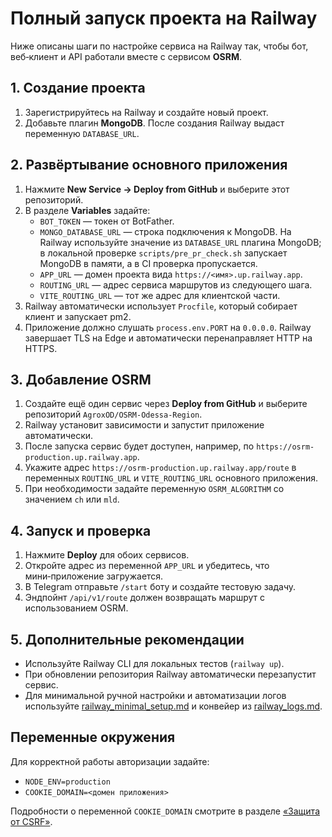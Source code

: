 <!-- Назначение файла: пошаговая инструкция по развертыванию всего проекта на Railway. -->

# Полный запуск проекта на Railway

Ниже описаны шаги по настройке сервиса на Railway так, чтобы бот, веб‑клиент и API работали вместе с сервисом **OSRM**.

## 1. Создание проекта
1. Зарегистрируйтесь на Railway и создайте новый проект.
2. Добавьте плагин **MongoDB**. После создания Railway выдаст переменную `DATABASE_URL`.

## 2. Развёртывание основного приложения
1. Нажмите **New Service → Deploy from GitHub** и выберите этот репозиторий.
2. В разделе **Variables** задайте:
   - `BOT_TOKEN` — токен от BotFather.
   - `MONGO_DATABASE_URL` — строка подключения к MongoDB. На Railway используйте значение из `DATABASE_URL` плагина MongoDB; в локальной проверке `scripts/pre_pr_check.sh` запускает MongoDB в памяти, а в CI проверка пропускается.
   - `APP_URL` — домен проекта вида `https://<имя>.up.railway.app`.
   - `ROUTING_URL` — адрес сервиса маршрутов из следующего шага.
   - `VITE_ROUTING_URL` — тот же адрес для клиентской части.
3. Railway автоматически использует `Procfile`, который собирает клиент и запускает pm2.
4. Приложение должно слушать `process.env.PORT` на `0.0.0.0`. Railway завершает TLS на Edge и автоматически перенаправляет HTTP на HTTPS.

## 3. Добавление OSRM
1. Создайте ещё один сервис через **Deploy from GitHub** и выберите репозиторий `AgroxOD/OSRM-Odessa-Region`.
2. Railway установит зависимости и запустит приложение автоматически.
3. После запуска сервис будет доступен, например, по `https://osrm-production.up.railway.app`.
4. Укажите адрес `https://osrm-production.up.railway.app/route` в переменных `ROUTING_URL` и `VITE_ROUTING_URL` основного приложения.
5. При необходимости задайте переменную `OSRM_ALGORITHM` со значением `ch` или `mld`.

## 4. Запуск и проверка
1. Нажмите **Deploy** для обоих сервисов.
2. Откройте адрес из переменной `APP_URL` и убедитесь, что мини‑приложение загружается.
3. В Telegram отправьте `/start` боту и создайте тестовую задачу.
4. Эндпойнт `/api/v1/route` должен возвращать маршрут с использованием OSRM.

## 5. Дополнительные рекомендации
- Используйте Railway CLI для локальных тестов (`railway up`).
- При обновлении репозитория Railway автоматически перезапустит сервис.
- Для минимальной ручной настройки и автоматизации логов используйте [railway_minimal_setup.md](./railway_minimal_setup.md) и конвейер из [railway_logs.md](./railway_logs.md).

## Переменные окружения
Для корректной работы авторизации задайте:
- `NODE_ENV=production`
- `COOKIE_DOMAIN=<домен приложения>`

Подробности о переменной `COOKIE_DOMAIN` смотрите в разделе [«Защита от CSRF»](./technical_manual.md#защита-от-csrf).

